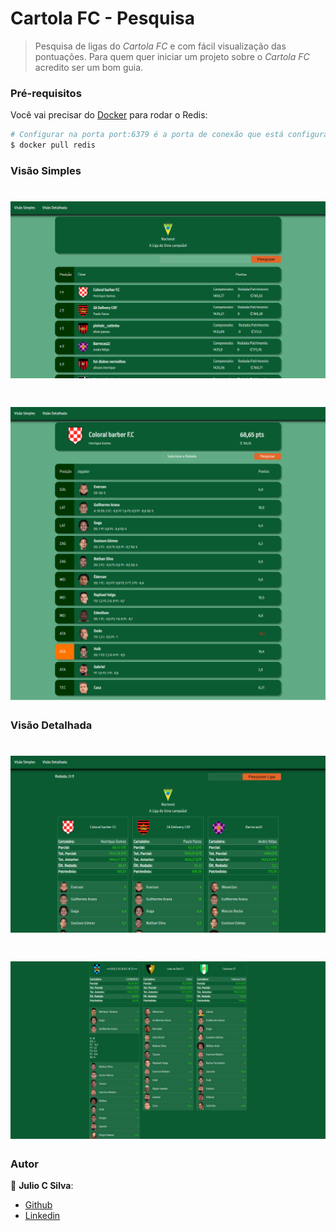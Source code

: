 # Cartola FC - Pesquisa
> Pesquisa de ligas do _Cartola FC_ e com fácil visualização das pontuações. Para quem quer iniciar um projeto sobre o _Cartola FC_ acredito ser um bom guia.

### Pré-requisitos

Você vai precisar do [Docker](https://hub.docker.com) para rodar o Redis:
```bash
# Configurar na porta port:6379 é a porta de conexão que está configurada no appsettings.json
$ docker pull redis
```

### Visão Simples
<h1 align="center">
  <img alt="LigaSimples" title="Liga Simples" src="./assets/images/screenshot-localhost_44368-2021.09.20-00_40_34.png" />
</h1>

<h1 align="center">
  <img alt="DetalheTime" title="Detalhe Time" src="./assets/images/screenshot-localhost_44368-2021.09.20-00_40_56.png" />
</h1>

### Visão Detalhada
<h1 align="center">
  <img alt="LigaDethada" title="Liga Detalhada" src="./assets/images/screenshot-localhost_44368-2021.09.20-00_42_16.png" />
</h1>

<h1 align="center">
  <img alt="DetalheTime" title="Detalhe Time" src="./assets/images/screenshot-localhost_44368-2021.09.20-00_45_15.png" />
</h1>

### Autor
:bust_in_silhouette: __Julio C Silva__:
* [Github](https://github.com/JULIOCSILVA)
* [Linkedin](https://www.linkedin.com/in/julio-cesar-da-silva-a097b16a/)
